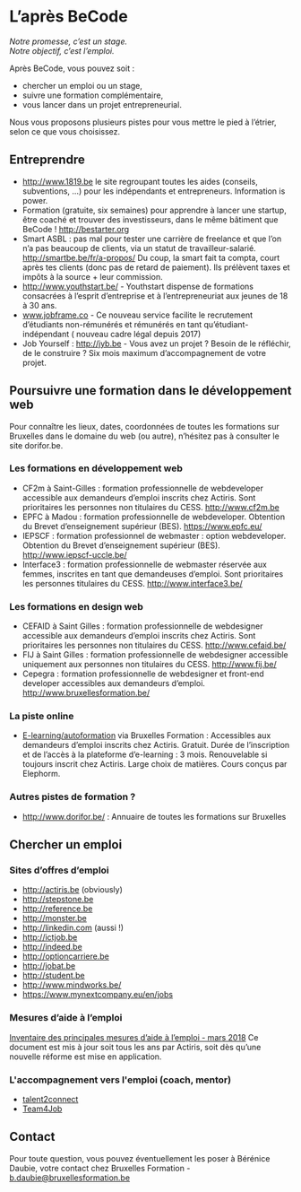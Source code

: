 # L’après BeCode
*Notre promesse, c’est un stage.<br/>
Notre objectif, c’est l’emploi.*


Après BeCode, vous pouvez soit :
- chercher un emploi ou un stage,
- suivre une formation complémentaire, 
- vous lancer dans un projet entrepreneurial.

Nous vous proposons plusieurs pistes pour vous mettre le pied à l’étrier, selon ce que vous choisissez.

## Entreprendre
- http://www.1819.be le site regroupant toutes les aides (conseils, subventions, …) pour les indépendants et entrepreneurs. Information is power.
- Formation (gratuite, six semaines) pour apprendre à lancer une startup, être coaché et trouver des investisseurs, dans le même bâtiment que BeCode !  http://bestarter.org 
- Smart ASBL : pas mal pour tester une carrière de freelance et que l’on n’a pas beaucoup de clients, via un statut de travailleur-salarié. http://smartbe.be/fr/a-propos/  Du coup, la smart fait ta compta, court après tes clients (donc pas de retard de paiement). Ils prélèvent taxes et impôts à la source + leur commission. 
- http://www.youthstart.be/ - Youthstart dispense de formations consacrées à l’esprit d’entreprise et à l’entrepreneuriat aux jeunes de 18 à 30 ans.
- www.jobframe.co - Ce nouveau service facilite le recrutement d’étudiants non-rémunérés et rémunérés en tant qu’étudiant-indépendant ( nouveau cadre légal depuis 2017)
- Job Yourself : http://jyb.be - Vous avez un projet ? Besoin de le réfléchir, de le construire ? Six mois maximum d’accompagnement de votre projet.

## Poursuivre une formation dans le développement web
Pour connaître les lieux, dates, coordonnées de toutes les formations sur Bruxelles dans le domaine du web (ou autre), n’hésitez pas à consulter le site dorifor.be.

### Les formations en développement web
- CF2m à Saint-Gilles :  formation professionnelle de webdeveloper accessible aux demandeurs d’emploi inscrits chez Actiris. Sont prioritaires les personnes non titulaires du CESS. http://www.cf2m.be 
- EPFC à Madou : formation professionnelle de webdeveloper. Obtention du Brevet d’enseignement supérieur (BES). https://www.epfc.eu/
- IEPSCF : formation professionnel de webmaster : option webdeveloper. Obtention du Brevet d’enseignement supérieur (BES). http://www.iepscf-uccle.be/
- Interface3 : formation professionnelle de webmaster réservée aux femmes, inscrites en tant que demandeuses d’emploi. Sont prioritaires les personnes titulaires du CESS. http://www.interface3.be/
### Les formations en design web
- CEFAID à Saint Gilles : formation professionnelle de webdesigner accessible aux demandeurs d’emploi inscrits chez Actiris. Sont prioritaires les personnes non titulaires du CESS. http://www.cefaid.be/
- FIJ à Saint Gilles : formation professionnelle de webdesigner accessible uniquement aux personnes non titulaires du CESS. http://www.fij.be/
- Cepegra : formation professionnelle de webdesigner et front-end developer accessibles aux demandeurs d’emploi. http://www.bruxellesformation.be/
### La piste online
- [E-learning/autoformation](http://www.bruxellesformation.be/Demandeurs-d-emploi/formations-a-distance.html) via Bruxelles Formation : Accessibles aux demandeurs d’emploi inscrits chez Actiris. Gratuit. Durée de l’inscription et de l’accès à la plateforme d’e-learning : 3 mois. Renouvelable si toujours inscrit chez Actiris. Large choix de matières. Cours conçus par Elephorm.
### Autres pistes de formation ?
- http://www.dorifor.be/ : Annuaire de toutes les formations sur Bruxelles

## Chercher un emploi
### Sites d’offres d’emploi
- http://actiris.be (obviously) 
- http://stepstone.be 
- http://reference.be 
- http://monster.be 
- http://linkedin.com (aussi !) 
- http://ictjob.be 
- http://indeed.be 
- http://optioncarriere.be 
- http://jobat.be 
- http://student.be
- http://www.mindworks.be/
- https://www.mynextcompany.eu/en/jobs

### Mesures d’aide à l’emploi
[Inventaire des principales mesures d’aide à l’emploi - mars 2018](http://www.actiris.be/Portals/34/inventaire_aide_emploi_2018-03-14.pdf)
Ce document est mis à jour soit tous les ans par Actiris, soit dès qu’une nouvelle réforme est mise en application.

### L'accompagnement vers l'emploi (coach, mentor)
- [talent2connect](http://www.talent2connect.be/)
- [Team4Job](http://www.team4job.be/)

## Contact
Pour toute question, vous pouvez éventuellement les poser à Bérénice Daubie, votre contact chez Bruxelles Formation - b.daubie@bruxellesformation.be
